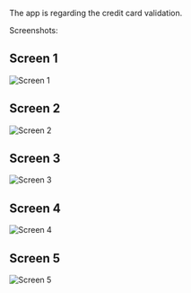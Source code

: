 The app is regarding the credit card validation.

Screenshots:

## Screen 1

![Screen 1](./Screenshots/1.jpeg)

## Screen 2

![Screen 2](./Screenshots/2.jpeg)

## Screen 3

![Screen 3](./Screenshots/3.jpeg)

## Screen 4

![Screen 4](./Screenshots/4.jpeg)

## Screen 5

![Screen 5](./Screenshots/5.jpeg)
